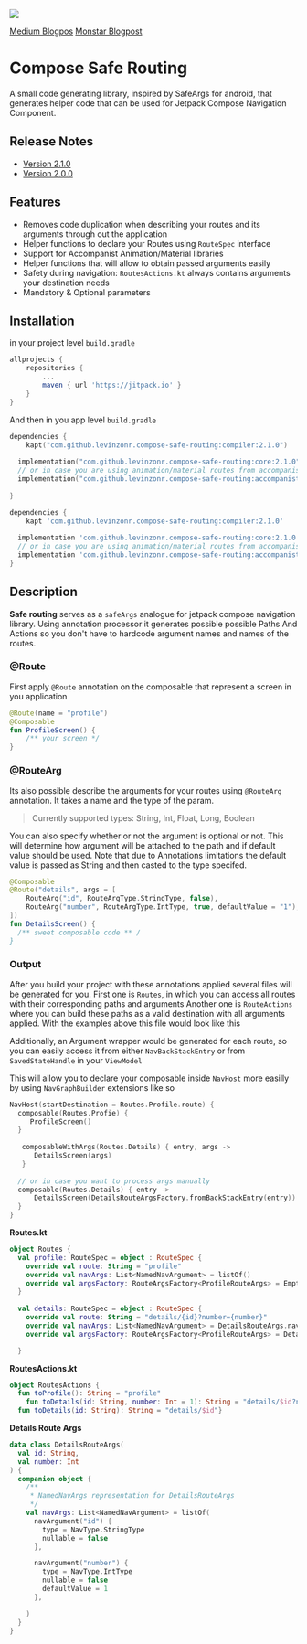 [![](https://jitpack.io/v/levinzonr/compose-safe-routing.svg)](https://jitpack.io/#levinzonr/compose-safe-routing)


[Medium Blogpos](https://levinzon-roman.medium.com/safe-easy-navigation-with-jetpack-compose-fdd5e0694930)
[Monstar Blogpost](https://engineering.monstar-lab.com/2021/08/30/Safe-Navigation-With-Jetpack-Compose)


# Compose Safe Routing

A small code generating library, inspired by SafeArgs for android, that generates helper code that can be used for Jetpack Compose Navigation Component.

## Release Notes
 - [Version 2.1.0](RELEASE_NOTES.md/#210-release-notes)
 - [Version 2.0.0](RELEASE_NOTES.md/#200-release-notes)

## Features

 - Removes code duplication when describing your routes and its arguments through out the application
 - Helper functions to declare your Routes using `RouteSpec` interface 
 - Support for Accompanist Animation/Material libraries 
 - Helper functions that will allow to obtain passed arguments easily
 - Safety during navigation: `RoutesActions.kt` always contains arguments your destination needs
 - Mandatory & Optional parameters

## Installation

in your project level `build.gradle`
```gradle
allprojects {
	repositories {
		...
		maven { url 'https://jitpack.io' }
	}	
}
```
And then in you app level `build.gradle`
```kotlin
dependencies { 
    kapt("com.github.levinzonr.compose-safe-routing:compiler:2.1.0")
  
  implementation("com.github.levinzonr.compose-safe-routing:core:2.1.0")
  // or in case you are using animation/material routes from accompanist
  implementation("com.github.levinzonr.compose-safe-routing:accompanist-navigation:2.1.0")
  
}
```

```groovy
dependencies {
    kapt 'com.github.levinzonr.compose-safe-routing:compiler:2.1.0'
  
  implementation 'com.github.levinzonr.compose-safe-routing:core:2.1.0'
  // or in case you are using animation/material routes from accompanist
  implementation 'com.github.levinzonr.compose-safe-routing:accompanist-navigation:2.1.0'
}

```

## Description
**Safe routing** serves as a `safeArgs` analogue for jetpack compose navigation library. Using annotation processor
it generates possible possible Paths And Actions so you don't have to hardcode argument names and names of the routes.

### @Route
First apply `@Route` annotation on the composable that represent a screen in you application
```kotlin
@Route(name = "profile")
@Composable
fun ProfileScreen() {
    /** your screen */
}
```

### @RouteArg
Its also possible describe the arguments for your routes using `@RouteArg` annotation. It takes a name and the type of the param. 

> Currently supported types: String, Int, Float, Long, Boolean

You can also specify whether or not the argument is optional or not. This will determine how argument will be attached to the path and if default value should be used. Note that due to Annotations  limitations the default value is passed as String and then casted to the type specifed.



```kotlin
@Composable
@Route("details", args = [
    RouteArg("id", RouteArgType.StringType, false),
    RouteArg("number", RouteArgType.IntType, true, defaultValue = "1"),
]) 
fun DetailsScreen() {
  /** sweet composable code ** /
}
```

### Output

After you build your project with these annotations applied several files will be generated for you. First one is `Routes`, in which you can access all routes with their corresponding paths and arguments
Another one is `RouteActions` where you can build these paths as a valid destination with all arguments applied. With the examples above this file would look like this

Additionally, an Argument wrapper would be generated for each route, so you can easily access it from either `NavBackStackEntry` or from `SavedStateHandle` in your `ViewModel`



This will allow you to declare your composable inside `NavHost` more easilly by using `NavGraphBuilder` extensions like so

```kotlin
NavHost(startDestination = Routes.Profile.route) {
  composable(Routes.Profie) { 
     ProfileScreen()
  }
  
   composableWithArgs(Routes.Details) { entry, args -> 
      DetailsScreen(args)
   }
  
  // or in case you want to process args manually 
  composable(Routes.Details) { entry -> 
      DetailsScreen(DetailsRouteArgsFactory.fromBackStackEntry(entry))
  }
}
```





**Routes.kt**

```kotlin
object Routes {
  val profile: RouteSpec = object : RouteSpec {
    override val route: String = "profile"
    override val navArgs: List<NamedNavArgument> = listOf()
    override val argsFactory: RouteArgsFactory<ProfileRouteArgs> = EmptyArgsFactory
  }
  
  val details: RouteSpec = object : RouteSpec {
    override val route: String = "details/{id}?number={number}"
    override val navArgs: List<NamedNavArgument> = DetailsRouteArgs.navArgs
    override val argsFactory: RouteArgsFactory<ProfileRouteArgs> = DetailsRouteArgsFactory

  }
```




**RoutesActions.kt**
```kotlin
object RoutesActions {
  fun toProfile(): String = "profile"
	fun toDetails(id: String, number: Int = 1): String = "details/$id?number=$number"
  fun toDetails(id: String): String = "details/$id"}
```

**Details Route Args**

```kotlin
data class DetailsRouteArgs(
  val id: String,
  val number: Int
) {
  companion object {
    /**
     * NamedNavArgs representation for DetailsRouteArgs
     */
    val navArgs: List<NamedNavArgument> = listOf(
      navArgument("id") {
        type = NavType.StringType 
        nullable = false
      },

      navArgument("number") {
        type = NavType.IntType 
        nullable = false
        defaultValue = 1
      },

    )
  }
}
```

